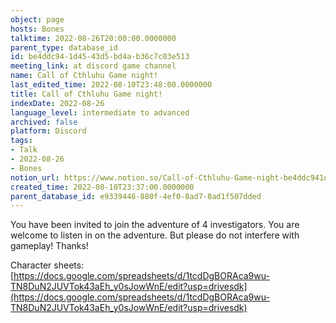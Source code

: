 ```yaml
---
object: page
hosts: Bones
talktime: 2022-08-26T20:00:00.0000000
parent_type: database_id
id: be4ddc94-1d45-43d5-bd4a-b36c7c03e513
meeting_link: at discord game channel
name: Call of Cthluhu Game night!
last_edited_time: 2022-08-10T23:48:00.0000000
title: Call of Cthluhu Game night!
indexDate: 2022-08-26
language_level: intermediate to advanced
archived: false
platform: Discord
tags:
- Talk
- 2022-08-26
- Bones
notion_url: https://www.notion.so/Call-of-Cthluhu-Game-night-be4ddc941d4543d5bd4ab36c7c03e513
created_time: 2022-08-10T23:37:00.0000000
parent_database_id: e9339446-880f-4ef0-8ad7-8ad1f507dded
---
```


You have been invited to join the adventure of 4 investigators. 
You are welcome to listen in on the adventure. But please do not interfere with gameplay! Thanks!



Character sheets: 
[https://docs.google.com/spreadsheets/d/1tcdDgBORAca9wu-TN8DuN2JUVTok43aEh_y0sJowWnE/edit?usp=drivesdk](https://docs.google.com/spreadsheets/d/1tcdDgBORAca9wu-TN8DuN2JUVTok43aEh_y0sJowWnE/edit?usp=drivesdk)   











